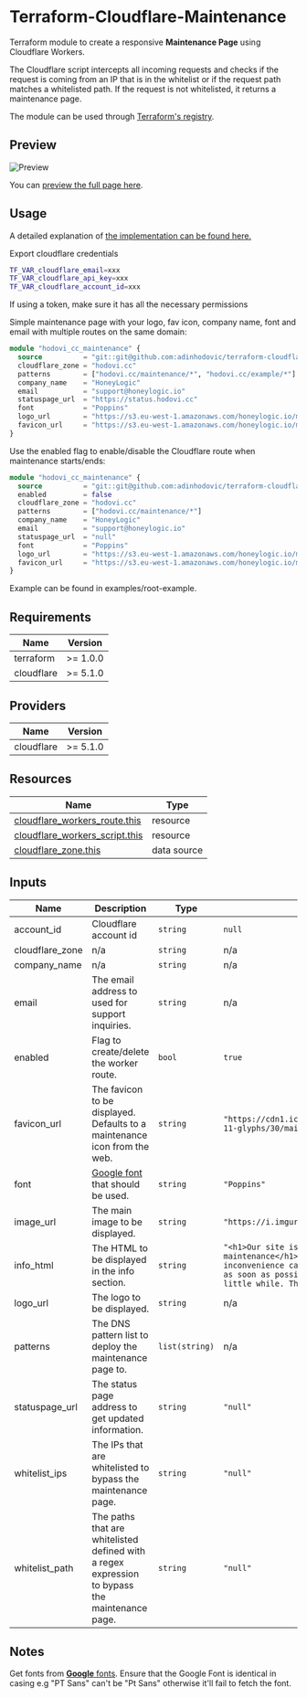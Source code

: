 # Terraform-Cloudflare-Maintenance

Terraform module to create a responsive **Maintenance Page** using Cloudflare Workers.

The Cloudflare script intercepts all incoming requests and checks if the request is coming from an IP that is in the whitelist or if the request path matches a whitelisted path. If the request is not whitelisted, it returns a maintenance page.

The module can be used through [Terraform's registry](https://registry.terraform.io/modules/adinhodovic/maintenance/cloudflare/latest).

## Preview

![Preview](https://i.imgur.com/G8fJ2mj.png)

You can [preview the full page here](https://hodovi.cc/maintenance/).

## Usage

A detailed explanation of [the implementation can be found here.](https://hodovi.cc/blog/quick-pretty-and-easy-maintenance-page-using-cloudflare-workers-terraform/)

Export cloudflare credentials

```bash
TF_VAR_cloudflare_email=xxx
TF_VAR_cloudflare_api_key=xxx
TF_VAR_cloudflare_account_id=xxx
```

If using a token, make sure it has all the necessary permissions

Simple maintenance page with your logo, fav icon, company name, font and email with multiple routes on the same domain:

```terraform
module "hodovi_cc_maintenance" {
  source          = "git::git@github.com:adinhodovic/terraform-cloudflare-maintenance.git?ref=0.11.1"
  cloudflare_zone = "hodovi.cc"
  patterns        = ["hodovi.cc/maintenance/*", "hodovi.cc/example/*"]
  company_name    = "HoneyLogic"
  email           = "support@honeylogic.io"
  statuspage_url  = "https://status.hodovi.cc"
  font            = "Poppins"
  logo_url        = "https://s3.eu-west-1.amazonaws.com/honeylogic.io/media/images/Honeylogic-blue.original.png"
  favicon_url     = "https://s3.eu-west-1.amazonaws.com/honeylogic.io/media/images/Honeylogic_-_icon.original.height-80.png"
}
```

Use the enabled flag to enable/disable the Cloudflare route when
maintenance starts/ends:

```terraform
module "hodovi_cc_maintenance" {
  source          = "git::git@github.com:adinhodovic/terraform-cloudflare-maintenance.git?ref=0.11.1"
  enabled         = false
  cloudflare_zone = "hodovi.cc"
  patterns        = ["hodovi.cc/maintenance/*"]
  company_name    = "HoneyLogic"
  email           = "support@honeylogic.io"
  statuspage_url  = "null"
  font            = "Poppins"
  logo_url        = "https://s3.eu-west-1.amazonaws.com/honeylogic.io/media/images/Honeylogic-blue.original.png"
  favicon_url     = "https://s3.eu-west-1.amazonaws.com/honeylogic.io/media/images/Honeylogic_-_icon.original.height-80.png"
}
```

Example can be found in examples/root-example.

<!-- BEGIN_TF_DOCS -->
## Requirements

| Name | Version |
|------|---------|
| terraform | >= 1.0.0 |
| cloudflare | >= 5.1.0 |

## Providers

| Name | Version |
|------|---------|
| cloudflare | >= 5.1.0 |

## Resources

| Name | Type |
|------|------|
| [cloudflare_workers_route.this](https://registry.terraform.io/providers/cloudflare/cloudflare/latest/docs/resources/workers_route) | resource |
| [cloudflare_workers_script.this](https://registry.terraform.io/providers/cloudflare/cloudflare/latest/docs/resources/workers_script) | resource |
| [cloudflare_zone.this](https://registry.terraform.io/providers/cloudflare/cloudflare/latest/docs/data-sources/zone) | data source |

## Inputs

| Name | Description | Type | Default | Required |
|------|-------------|------|---------|:--------:|
| account\_id | Cloudflare account id | `string` | `null` | no |
| cloudflare\_zone | n/a | `string` | n/a | yes |
| company\_name | n/a | `string` | n/a | yes |
| email | The email address to used for support inquiries. | `string` | n/a | yes |
| enabled | Flag to create/delete the worker route. | `bool` | `true` | no |
| favicon\_url | The favicon to be displayed. Defaults to a maintenance icon from the web. | `string` | `"https://cdn1.iconfinder.com/data/icons/ios-11-glyphs/30/maintenance-512.png"` | no |
| font | [Google font](https://fonts.google.com/) that should be used. | `string` | `"Poppins"` | no |
| image\_url | The main image to be displayed. | `string` | `"https://i.imgur.com/0uJkCM8.png"` | no |
| info\_html | The HTML to be displayed in the info section. | `string` | `"<h1>Our site is currently down for maintenance</h1>\n<p>We apologize for any inconvenience caused and we will be online as soon as possible. Please check again in a little while. Thank you!</p>\n"` | no |
| logo\_url | The logo to be displayed. | `string` | n/a | yes |
| patterns | The DNS pattern list to deploy the maintenance page to. | `list(string)` | n/a | yes |
| statuspage\_url | The status page address to get updated information. | `string` | `"null"` | no |
| whitelist\_ips | The IPs that are whitelisted to bypass the maintenance page. | `string` | `"null"` | no |
| whitelist\_path | The paths that are whitelisted defined with a regex expression to bypass the maintenance page. | `string` | `"null"` | no |
<!-- END_TF_DOCS -->

## Notes

Get fonts from [**Google** fonts](https://fonts.google.com/). Ensure that the Google Font is identical in casing e.g "PT Sans" can't be
"Pt Sans" otherwise it'll fail to fetch the font.
